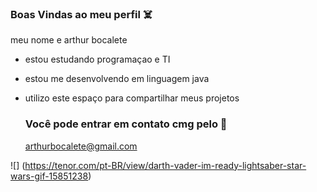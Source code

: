 ### Boas Vindas ao meu perfil ☠️

meu nome e arthur bocalete

- estou estudando programaçao e TI
- estou me desenvolvendo em linguagem java
- utilizo este espaço para compartilhar meus projetos

  ### Você pode entrar em contato cmg pelo 📧
  arthurbocalete@gmail.com


![] (https://tenor.com/pt-BR/view/darth-vader-im-ready-lightsaber-star-wars-gif-15851238)
